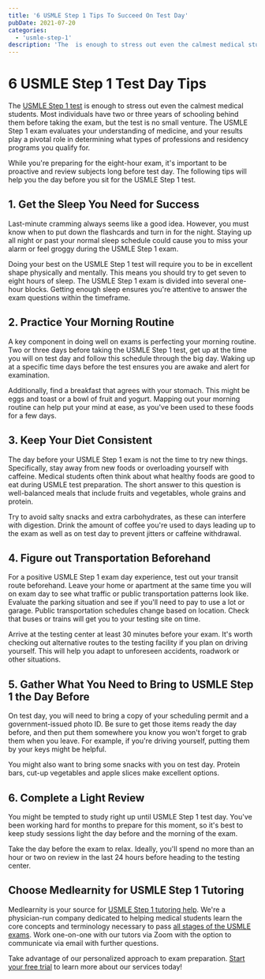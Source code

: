 ```yaml
---
title: '6 USMLE Step 1 Tips To Succeed On Test Day'
pubDate: 2021-07-20
categories:
  - 'usmle-step-1'
description: 'The  is enough to stress out even the calmest medical students. Most individuals have two or three years of schooling behind them before taking the exam, b'
---
```


# 6 USMLE Step 1 Test Day Tips

The [USMLE Step 1 test](https://www.medlearnity.com/usmle-tutoring-step-1/) is enough to stress out even the calmest medical students. Most individuals have two or three years of schooling behind them before taking the exam, but the test is no small venture. The USMLE Step 1 exam evaluates your understanding of medicine, and your results play a pivotal role in determining what types of professions and residency programs you qualify for.

While you're preparing for the eight-hour exam, it's important to be proactive and review subjects long before test day. The following tips will help you the day before you sit for the USMLE Step 1 test.

## 1\. Get the Sleep You Need for Success

Last-minute cramming always seems like a good idea. However, you must know when to put down the flashcards and turn in for the night. Staying up all night or past your normal sleep schedule could cause you to miss your alarm or feel groggy during the USMLE Step 1 exam.

Doing your best on the USMLE Step 1 test will require you to be in excellent shape physically and mentally. This means you should try to get seven to eight hours of sleep. The USMLE Step 1 exam is divided into several one-hour blocks. Getting enough sleep ensures you're attentive to answer the exam questions within the timeframe.

## 2\. Practice Your Morning Routine

A key component in doing well on exams is perfecting your morning routine. Two or three days before taking the USMLE Step 1 test, get up at the time you will on test day and follow this schedule through the big day. Waking up at a specific time days before the test ensures you are awake and alert for examination.

Additionally, find a breakfast that agrees with your stomach. This might be eggs and toast or a bowl of fruit and yogurt. Mapping out your morning routine can help put your mind at ease, as you've been used to these foods for a few days.

## 3\. Keep Your Diet Consistent

The day before your USMLE Step 1 exam is not the time to try new things. Specifically, stay away from new foods or overloading yourself with caffeine. Medical students often think about what healthy foods are good to eat during USMLE test preparation. The short answer to this question is well-balanced meals that include fruits and vegetables, whole grains and protein.

Try to avoid salty snacks and extra carbohydrates, as these can interfere with digestion. Drink the amount of coffee you're used to days leading up to the exam as well as on test day to prevent jitters or caffeine withdrawal.

## 4\. Figure out Transportation Beforehand

For a positive USMLE Step 1 exam day experience, test out your transit route beforehand. Leave your home or apartment at the same time you will on exam day to see what traffic or public transportation patterns look like. Evaluate the parking situation and see if you'll need to pay to use a lot or garage. Public transportation schedules change based on location. Check that buses or trains will get you to your testing site on time.

Arrive at the testing center at least 30 minutes before your exam. It's worth checking out alternative routes to the testing facility if you plan on driving yourself. This will help you adapt to unforeseen accidents, roadwork or other situations.

## 5\. Gather What You Need to Bring to USMLE Step 1 the Day Before

On test day, you will need to bring a copy of your scheduling permit and a government-issued photo ID. Be sure to get those items ready the day before, and then put them somewhere you know you won't forget to grab them when you leave. For example, if you're driving yourself, putting them by your keys might be helpful.

You might also want to bring some snacks with you on test day. Protein bars, cut-up vegetables and apple slices make excellent options.

## 6\. Complete a Light Review

You might be tempted to study right up until USMLE Step 1 test day. You've been working hard for months to prepare for this moment, so it's best to keep study sessions light the day before and the morning of the exam.

Take the day before the exam to relax. Ideally, you'll spend no more than an hour or two on review in the last 24 hours before heading to the testing center.

## Choose Medlearnity for USMLE Step 1 Tutoring

Medlearnity is your source for [USMLE Step 1 tutoring help](https://www.medlearnity.com/usmle-tutoring-step-1/). We're a physician-run company dedicated to helping medical students learn the core concepts and terminology necessary to pass [all stages of the USMLE exams](https://www.medlearnity.com/usmle/). Work one-on-one with our tutors via Zoom with the option to communicate via email with further questions.

Take advantage of our personalized approach to exam preparation. [Start your free trial](https://www.medlearnity.com/start-here/) to learn more about our services today!
